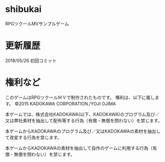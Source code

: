 # shibukai
RPGツクールMVサンプルゲーム

# 更新履歴
2018/05/26 初回コミット

# 権利など

このゲームはRPGツクールＭＶで制作されたものです。
権利は、以下に属します。
©2015 KADOKAWA CORPORATION./YOJI OJIMA

本ゲームでは、株式会社KADOKAWA(以下、KADOKAWA)のプログラム及び／又は弊社素材を抽出して配布等する行為（有償・無償を問わない）を禁じます。

本ゲームからKADOKAWAのプログラム及び／又はKADOKAWAの素材を抽出して改変する行為を禁じます。

本ゲームからKADOKAWAの素材を抽出して自作のゲームに利用する行為（有償・無償を問わない）を禁じます。
